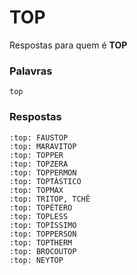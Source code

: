 # TOP

Respostas para quem é **TOP**

### Palavras
    
```
top
```

### Respostas

```
:top: FAUSTOP
:top: MARAVITOP
:top: TOPPER
:top: TOPZERA
:top: TOPPERMON
:top: TOPTÁSTICO
:top: TOPMAX
:top: TRITOP, TCHÊ
:top: TOPÉTERO
:top: TOPLESS
:top: TOPÍSSIMO
:top: TOPPERSON
:top: TOPTHERM
:top: BROCOUTOP
:top: NEYTOP
```
